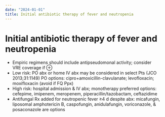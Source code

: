 ```yaml
---
date: "2024-01-01"
title: Initial antibiotic therapy of fever and neutropenia
---
```


# Initial antibiotic therapy of fever and neutropenia

* Empiric regimens should include antipseudomonal activity; consider VRE coverage if ⊕
* Low risk: PO abx or home IV abx may be considered in select Pts (JCO 2013;31:1149)
PO options: cipro+amoxicillin-clavulanate; levofloxacin; moxifloxacin (avoid if FQ Ppx)
* High risk: hospital admission & IV abx; monotherapy preferred
options: cefepime, imipenem, meropenem, piperacillin/tazobactam, ceftazidime
* Antifungal Rx added for neutropenic fever ≥4 d despite abx: micafungin, liposomal amphotericin B, caspofungin, anidulafungin, voriconazole, & posaconazole are options

